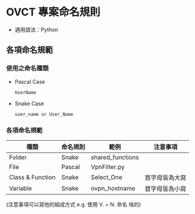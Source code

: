 # OVCT 專案命名規則

* 適用語法：Python

## 各項命名規範
### 使用之命名種類
* Pascal Case
  ```
  UserName
  ```
* Snake Case
  ```
  user_name or User_Name
  ```
### 各項命名規範
  |種類      						|命名規則  |範例 |注意事項|
  |-------------------------------|---------|-----|-------|
  |Folder  			    	|Snake    |shared_functions |  |
  |File  		  	   		|Pascal   |VpnFilter.py     |  |
  |Class & Function  	|Snake    |Select_One       |首字母皆為大寫  |
  |Variable 		 	   	|Snake    |ovpn_hostname    |首字母皆為小寫  |

(注意事項可以寫他的組成方式 e.g. 使用 V. + N. 命名 啥的)
